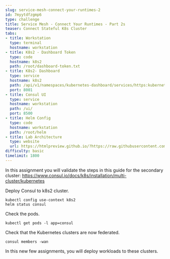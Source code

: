 ```yaml
---
slug: service-mesh-connect-your-runtimes-2
id: 7myytdfzgmp6
type: challenge
title: Service Mesh - Connect Your Runtimes - Part 2s
teaser: Connect Stateful K8s Cluster
tabs:
- title: Workstation
  type: terminal
  hostname: workstation
- title: K8s2 - Dashboard Token
  type: code
  hostname: k8s2
  path: /root/dashboard-token.txt
- title: K8s2- Dashboard
  type: service
  hostname: k8s2
  path: /api/v1/namespaces/kubernetes-dashboard/services/https:kubernetes-dashboard:/proxy/
  port: 8001
- title: Consul UI
  type: service
  hostname: workstation
  path: /ui/
  port: 8500
- title: Helm Config
  type: code
  hostname: workstation
  path: /root/helm
- title: Lab Architecture
  type: website
  url: https://htmlpreview.github.io/?https://raw.githubusercontent.com/hashicorp/field-workshops-consul/master/instruqt-tracks/consul-life-of-a-developer/assets/diagrams/diagrams.html
difficulty: basic
timelimit: 1800
---
```

In this assignment you will validate the steps in this guide for the secondary cluster: https://www.consul.io/docs/k8s/installation/multi-cluster/kubernetes <br>

Deploy Consul to k8s2 cluster.

```
kubectl config use-context k8s2
helm status consul
```

Check the pods. <br>

```
kubectl get pods -l app=consul
```

Check that the Kubernetes clusters are now federated.

```
consul members -wan
```

In this new few assignments, you will deploy workloads to these clusters.
